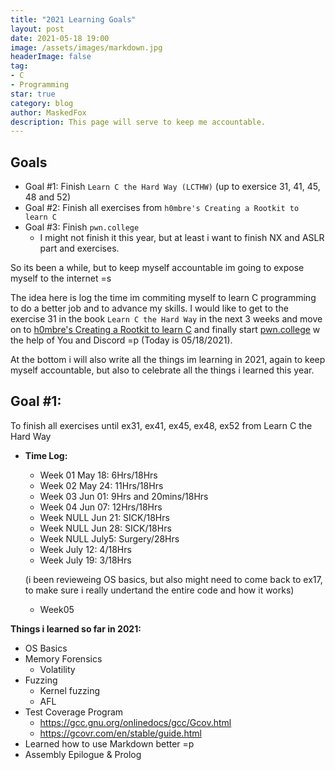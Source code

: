 ```yaml
---
title: "2021 Learning Goals"
layout: post
date: 2021-05-18 19:00
image: /assets/images/markdown.jpg
headerImage: false
tag:
- C
- Programming
star: true
category: blog
author: MaskedFox
description: This page will serve to keep me accountable.
---
```



## Goals
- Goal #1: Finish `Learn C the Hard Way (LCTHW)` (up to exersice 31, 41, 45, 48 and 52)
- Goal #2: Finish all exercises from `h0mbre's Creating a Rootkit to learn C`
- Goal #3: Finish `pwn.college`
  - I might not finish it this year, but at least i want to finish NX and ASLR part and exercises.

So its been a while, but to keep myself accountable im going to expose myself to the internet =s

The idea here is log the time im commiting myself to learn C programming to do a better job and to advance my skills. I would like to get to the exercise 31 in the book `Learn C the Hard Way` in the next 3 weeks and move on to [h0mbre's Creating a Rootkit to learn C](https://github.com/h0mbre/Learning-C) and finally start [pwn.college](https://pwn.college) w the help of You and Discord =p (Today is 05/18/2021).

At the bottom i will also write all the things im learning in 2021, again to keep myself accountable, but also to celebrate all the things i learned this year.

## **Goal #1:** 
To finish all exercises until ex31, ex41, ex45, ex48, ex52 from Learn C the Hard Way

- **Time Log:**
  - Week 01 May 18: 6Hrs/18Hrs
  - Week 02 May 24: 11Hrs/18Hrs
  - Week 03 Jun 01: 9Hrs and 20mins/18Hrs 
  - Week 04 Jun 07: 12Hrs/18Hrs
  - Week NULL Jun 21: SICK/18Hrs
  - Week NULL Jun 28: SICK/18Hrs
  - Week NULL July5: Surgery/28Hrs
  - Week July 12: 4/18Hrs
  - Week July 19: 3/18Hrs

  (i been revieweing OS basics, but also might need to come back to ex17, to make sure i really undertand the entire code and how it works) 
  - Week05
  &nbsp;

**Things i learned so far in 2021:**
  - OS Basics
  - Memory Forensics
    - Volatility
  - Fuzzing
    - Kernel fuzzing
    - AFL
  - Test Coverage Program
      - https://gcc.gnu.org/onlinedocs/gcc/Gcov.html 
      - https://gcovr.com/en/stable/guide.html
  - Learned how to use Markdown better =p
  - Assembly Epilogue & Prolog